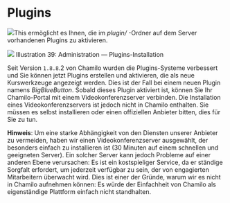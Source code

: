 # Plugins

![](../../../.gitbook/assets/graficos19%20%286%29.png)This ermöglicht es Ihnen, die im _plugin/_ -Ordner auf dem Server vorhandenen Plugins zu aktivieren.

![](../../../.gitbook/assets/images22%20%287%29.png)
Illustration 39: Administration — Plugins-Installation

Seit Version `1.8.8`.2 von Chamilo wurden die Plugins-Systeme verbessert und Sie können jetzt Plugins erstellen und aktivieren, die als neue Kurswerkzeuge angezeigt werden. Dies ist der Fall bei einem neuen Plugin namens _BigBlueButton_. Sobald dieses Plugin aktiviert ist, können Sie Ihr Chamilo-Portal mit einem Videokonferenzserver verbinden. Die Installation eines Videokonferenzservers ist jedoch nicht in Chamilo enthalten. Sie müssen es selbst installieren oder einen offiziellen Anbieter bitten, dies für Sie zu tun.

**Hinweis**: Um eine starke Abhängigkeit von den Diensten unserer Anbieter zu vermeiden, haben wir einen Videokonferenzserver ausgewählt, der besonders einfach zu installieren ist \(30 Minuten auf einem schnellen und geeigneten Server\). Ein solcher Server kann jedoch Probleme auf einer anderen Ebene verursachen: Es ist ein kostspieliger Service, da er ständige Sorgfalt erfordert, um jederzeit verfügbar zu sein, der von engagierten Mitarbeitern überwacht wird. Dies ist einer der Gründe, warum wir es nicht in Chamilo aufnehmen können: Es würde der Einfachheit von Chamilo als eigenständige Plattform einfach nicht standhalten.
